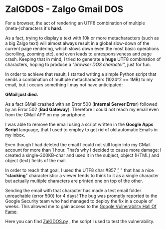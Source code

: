 # ZalGDOS - Zalgo Gmail DOS

For a browser, the act of rendering an UTF8 combination of multiple (meta-)characters it's **hard**.

As a fact, trying to display a text with 10k or more metacharacters (such as a big Zalgo text) will almost always result in a global slow-down of the current page rendering, which slows down even the most basic operations (scrolling, zooming etc), and  even leads to unresponsiveness and page crash.
Keeping that in mind, I tried to generate a **huge** UTF8 combination of characters, hoping to produce a "*browser DOS character*", just for fun.

In order to achieve that result, I started writing a simple Python script that sends a combination of multiple metacharacters (1024^2 == 1MB) to my email, but t occurs something I may not have anticipated:

**GMail just died.**

As a fact GMail crashed with an Error 500 (**Internal Server Error**) followed by an Error 502 (**Bad Gateway**). Therefore I could not reach my email even from the GMail APP on my smartphone.

I was able to remove the email using a script written in the **Google Apps Script** language, that I used to employ to get rid of old automatic Emails in my inbox.

Even though I had deleted the email I could not still login into my GMail account for more than 1 hour.
That’s why I decided to cause more damage: I created a single-300KB-char and used it in the subject, object (HTML) and object (text) fields of the mail.

In order to reach that goal, I used the UTF8 char #857 "͙ " that has a nice "**stacking**" characteristic: a viewer tends to think to it as a single character but actually multiple characters are printed one on top of the other.

Sending the email with that character has made a test email folder unreachable (error 500) for 4 days!
The bug was promptly reported to the Google Security team who had managed to deploy the fix in a couple of weeks.
This allowed me to gain access to the [Google Vulnerability Hall Of Fame](https://bughunter.withgoogle.com/profile/31e91e86-7a21-4110-a87b-dfde58e06116).

Here you can find [ZalGDOS.py](https://github.com/ShotokanZH/ZalGDOS/blob/master/ZalGDOS.py) , the script I used to test the vulnerability.
